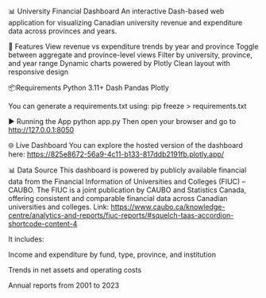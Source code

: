 📊 University Financial Dashboard
An interactive Dash-based web application for visualizing Canadian university revenue and expenditure data across provinces and years.

🚀 Features
View revenue vs expenditure trends by year and province
Toggle between aggregate and province-level views
Filter by university, province, and year range
Dynamic charts powered by Plotly
Clean layout with responsive design

📦Requirements
Python 3.11+
Dash
Pandas
Plotly

You can generate a requirements.txt using:
pip freeze > requirements.txt

▶️ Running the App
python app.py
Then open your browser and go to http://127.0.0.1:8050

🌐 Live Dashboard
You can explore the hosted version of the dashboard here: https://825e8672-56a9-4c11-b133-817ddb2191fb.plotly.app/

📊 Data Source
This dashboard is powered by publicly available financial data from the Financial Information of Universities and Colleges (FIUC) – CAUBO. The FIUC is a joint publication by CAUBO and Statistics Canada, offering consistent and comparable financial data across Canadian universities and colleges. Link: https://www.caubo.ca/knowledge-centre/analytics-and-reports/fiuc-reports/#squelch-taas-accordion-shortcode-content-4

It includes:

Income and expenditure by fund, type, province, and institution

Trends in net assets and operating costs

Annual reports from 2001 to 2023
